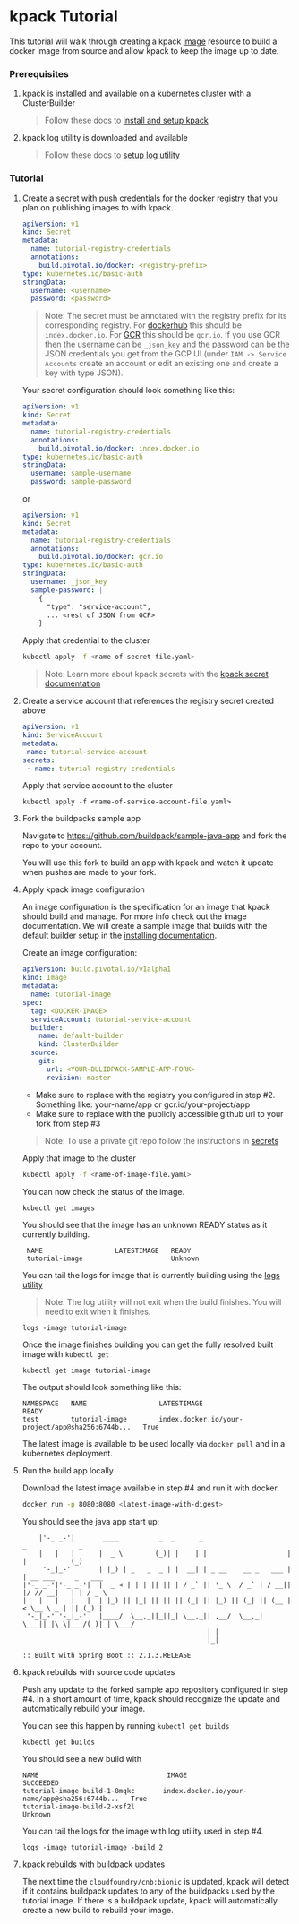 #  kpack Tutorial

This tutorial will walk through creating a kpack [image](image.md) resource to build a docker image from source and allow kpack to keep the image up to date.  

###  Prerequisites
1. kpack is installed and available on a kubernetes cluster with a ClusterBuilder

    > Follow these docs to [install and setup kpack](install.md) 

1. kpack log utility is downloaded and available

    > Follow these docs to [setup log utility](logs.md)
     
###  Tutorial
1. Create a secret with push credentials for the docker registry that you plan on publishing images to with kpack.  

    ```yaml
    apiVersion: v1
    kind: Secret
    metadata:
      name: tutorial-registry-credentials
      annotations:
        build.pivotal.io/docker: <registry-prefix>
    type: kubernetes.io/basic-auth
    stringData:
      username: <username>
      password: <password>
    ```
   
   > Note: The secret must be annotated with the registry prefix for its corresponding registry. For [dockerhub](https://hub.docker.com/) this should be `index.docker.io`. 
   For [GCR](https://cloud.google.com/container-registry/) this should be `gcr.io`. If you use GCR then the username can be `_json_key` and the password can be the JSON credentials you get from the GCP UI (under `IAM -> Service Accounts` create an account or edit an existing one and create a key with type JSON).
   
   Your secret configuration should look something like this:
   
   ```yaml
   apiVersion: v1
   kind: Secret
   metadata:
     name: tutorial-registry-credentials
     annotations:
       build.pivotal.io/docker: index.docker.io
   type: kubernetes.io/basic-auth
   stringData:
     username: sample-username
     password: sample-password
   ```
   
   or
   
   ```yaml
   apiVersion: v1
   kind: Secret
   metadata:
     name: tutorial-registry-credentials
     annotations:
       build.pivotal.io/docker: gcr.io
   type: kubernetes.io/basic-auth
   stringData:
     username: _json_key
     sample-password: |
       {
         "type": "service-account",
         ... <rest of JSON from GCP>
       }
   ```
   
   Apply that credential to the cluster 
   
    ```bash
   kubectl apply -f <name-of-secret-file.yaml>
    ```
   
   > Note: Learn more about kpack secrets with the [kpack secret documentation](secrets.md) 

1. Create a service account that references the registry secret created above 

     ```yaml
    apiVersion: v1
    kind: ServiceAccount
    metadata:
      name: tutorial-service-account
    secrets:
      - name: tutorial-registry-credentials
     ```
    
    Apply that service account to the cluster 
   
     ```
     kubectl apply -f <name-of-service-account-file.yaml>
     ```

1. Fork the buildpacks sample app
    
    Navigate to https://github.com/buildpack/sample-java-app and fork the repo to your account.
    
    You will use this fork to build an app with kpack and watch it update when pushes are made to your fork.   

1. Apply kpack image configuration 

    An image configuration is the specification for an image that kpack should build and manage. For more info check out the image documentation. We will create a sample image that builds with the default builder setup in the [installing documentation](./install.md).      
      
    Create an image configuration:
    
    ```yaml
    apiVersion: build.pivotal.io/v1alpha1
    kind: Image
    metadata:
      name: tutorial-image
    spec:
      tag: <DOCKER-IMAGE>
      serviceAccount: tutorial-service-account
      builder:
        name: default-builder
        kind: ClusterBuilder
      source:
        git:
          url: <YOUR-BULIDPACK-SAMPLE-APP-FORK>
          revision: master
    ```

   - Make sure to replace <DOCKER-IMAGE> with the registry you configured in step #2. Something like: your-name/app or gcr.io/your-project/app    
   - Make sure to replace <YOUR-GITHUB-URL> with the publicly accessible github url to your fork from step #3
    > Note: To use a private git repo follow the instructions in [secrets](secrets.md)

   Apply that image to the cluster 
    ```bash
    kubectl apply -f <name-of-image-file.yaml>
    ```
    
   You can now check the status of the image. 
   
   ```bash
   kubectl get images 
   ```
    
   You should see that the image has an unknown READY status as it currently building.
   
   ```
    NAME                  LATESTIMAGE   READY
    tutorial-image                      Unknown
    ```
    
    You can tail the logs for image that is currently building using the [logs utility](logs.md)
    
    > Note: The log utility will not exit when the build finishes. You will need to exit when it finishes.  
    ```
    logs -image tutorial-image  
    ``` 
    
    Once the image finishes building you can get the fully resolved built image with `kubectl get`
    
    ```
    kubectl get image tutorial-image
    ```  
    
    The output should look something like this:
    ```
    NAMESPACE   NAME                  LATESTIMAGE                                        READY
    test        tutorial-image        index.docker.io/your-project/app@sha256:6744b...   True
    ```
    
    The latest image is available to be used locally via `docker pull` and in a kubernetes deployment.   

1. Run the build app locally 

   Download the latest image available in step #4 and run it with docker.
    
   ```bash
   docker run -p 8080:8080 <latest-image-with-digest>
   ```
   
   You should see the java app start up:
   ```
       |'-_ _-'|       ____          _  _      _                      _             _
       |   |   |      |  _ \        (_)| |    | |                    | |           (_)
        '-_|_-'       | |_) | _   _  _ | |  __| | _ __    __ _   ___ | | __ ___     _   ___
   |'-_ _-'|'-_ _-'|  |  _ < | | | || || | / _` || '_ \  / _` | / __|| |/ // __|   | | / _ \
   |   |   |   |   |  | |_) || |_| || || || (_| || |_) || (_| || (__ |   < \__ \ _ | || (_) |
    '-_|_-' '-_|_-'   |____/  \__,_||_||_| \__,_|| .__/  \__,_| \___||_|\_\|___/(_)|_| \___/
                                                 | |
                                                 |_|
   
   :: Built with Spring Boot :: 2.1.3.RELEASE
   ``` 
    
1. kpack rebuilds with source code updates
    
   Push any update to the forked sample app repository configured in step #4. In a short amount of time, kpack should recognize the update and automatically rebuild your image.  
    
   You can see this happen by running `kubectl get builds`
   ```
   kubectl get builds
   ``` 
   You should see a new build with
   
   ```
   NAME                                IMAGE                                          SUCCEEDED
   tutorial-image-build-1-8mqkc       index.docker.io/your-name/app@sha256:6744b...   True
   tutorial-image-build-2-xsf2l                                                       Unknown
   ```

   You can tail the logs for the image with log utility used in step #4.
   
   ```
   logs -image tutorial-image -build 2  
   ```
    
1. kpack rebuilds with buildpack updates
    
    The next time the `cloudfoundry/cnb:bionic` is updated, kpack will detect if it contains buildpack updates to any of the buildpacks used by the tutorial image.
    If there is a buildpack update, kpack will automatically create a new build to rebuild your image.    
    
